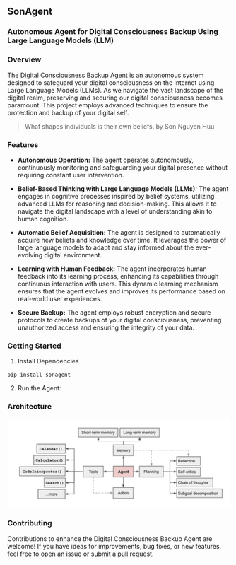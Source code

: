 ## SonAgent 

### Autonomous Agent for Digital Consciousness Backup Using Large Language Models (LLM)

### Overview
The Digital Consciousness Backup Agent is an autonomous system designed to safeguard your digital consciousness on the internet using Large Language Models (LLMs). As we navigate the vast landscape of the digital realm, preserving and securing our digital consciousness becomes paramount. This project employs advanced techniques to ensure the protection and backup of your digital self.
> What shapes individuals is their own beliefs. by Son Nguyen Huu

### Features
- **Autonomous Operation:** The agent operates autonomously, continuously monitoring and safeguarding your digital presence without requiring constant user intervention.

- **Belief-Based Thinking with Large Language Models (LLMs):** The agent engages in cognitive processes inspired by belief systems, utilizing advanced LLMs for reasoning and decision-making. This allows it to navigate the digital landscape with a level of understanding akin to human cognition.

- **Automatic Belief Acquisition:** The agent is designed to automatically acquire new beliefs and knowledge over time. It leverages the power of large language models to adapt and stay informed about the ever-evolving digital environment.

- **Learning with Human Feedback:** The agent incorporates human feedback into its learning process, enhancing its capabilities through continuous interaction with users. This dynamic learning mechanism ensures that the agent evolves and improves its performance based on real-world user experiences.

- **Secure Backup:** The agent employs robust encryption and secure protocols to create backups of your digital consciousness, preventing unauthorized access and ensuring the integrity of your data.

### Getting Started

1. Install Dependencies

```
pip install sonagent
```

2. Run the Agent:

### Architecture
![Architecture](docs/source/_static/img/agent_design.png)


### Contributing
Contributions to enhance the Digital Consciousness Backup Agent are welcome! If you have ideas for improvements, bug fixes, or new features, feel free to open an issue or submit a pull request.
